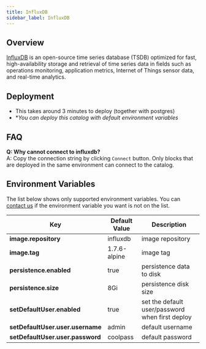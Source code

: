```yaml
---
title: InfluxDB
sidebar_label: InfluxDB
---
```


## Overview

[InfluxDB](https://www.influxdata.com/) is an open-source time series database (TSDB) optimized for fast, high-availability storage and retrieval of time series data in fields such as operations monitoring, application metrics, Internet of Things sensor data, and real-time analytics.

## Deployment

- This takes around 3 minutes to deploy (together with postgres)
- **You can deploy this catalog with default environment variables*

## FAQ

**Q: Why cannot connect to influxdb?**  
A: Copy the connection string by clicking `Connect` button. Only blocks that are deployed in the same environment can connect to the catalog.

## Environment Variables

The list below shows only supported environment variables. You can [contact us](https://discord.gg/QVgqWuw) if the environment variable you want is not on the list.


| Key        | Default Value           | Description  |
| ---  | --- | --- |
| **image.repository** |  influxdb | image repository |
| **image.tag**     | 1.7.6-alpine |  image tag |
| **persistence.enabled** |  true  |  persistence data to disk |
| **persistence.size** |  8Gi  |  persistence disk size  |
| **setDefaultUser.enabled** |  true  |  set the default user/password when first deploy |
| **setDefaultUser.user.username** |  admin  |  default username |
| **setDefaultUser.user.password** |  coolpass  |  default password  |
